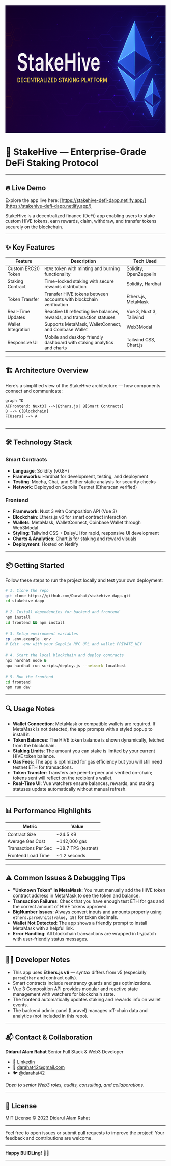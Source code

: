 <div align="center">
  <img src="https://raw.githubusercontent.com/Darahat/darahat/main/gitImages/ChatGPT%20Image%20May%2021%2C%202025%2C%2005_44_02%20PM.png" alt="StakeHive Banner" width="800" height="400"/>
</div>

# 🚀 StakeHive — Enterprise-Grade DeFi Staking Protocol

---

## 🔥 Live Demo

Explore the app live here:
[https://stakehive-defi-dapp.netlify.app/](https://stakehive-defi-dapp.netlify.app/)

StakeHive is a decentralized finance (DeFi) app enabling users to stake custom HIVE tokens, earn rewards, claim, withdraw, and transfer tokens securely on the blockchain.

---

## ✨ Key Features

| Feature            | Description                                                             | Tech Used               |
| ------------------ | ----------------------------------------------------------------------- | ----------------------- |
| Custom ERC20 Token | `HIVE` token with minting and burning functionality                     | Solidity, OpenZeppelin  |
| Staking Contract   | Time-locked staking with secure rewards distribution                    | Solidity, Hardhat       |
| Token Transfer     | Transfer HIVE tokens between accounts with blockchain verification      | Ethers.js, MetaMask     |
| Real-Time Updates  | Reactive UI reflecting live balances, rewards, and transaction statuses | Vue 3, Nuxt 3, Tailwind |
| Wallet Integration | Supports MetaMask, WalletConnect, and Coinbase Wallet                   | Web3Modal               |
| Responsive UI      | Mobile and desktop friendly dashboard with staking analytics and charts | Tailwind CSS, Chart.js  |

---

## 🏗️ Architecture Overview

Here’s a simplified view of the StakeHive architecture — how components connect and communicate:

```mermaid
graph TD
A[Frontend: Nuxt3] -->|Ethers.js| B[Smart Contracts]
B --> C[Blockchain]
F[Users] --> A


```

---

## 🛠️ Technology Stack

### Smart Contracts

- **Language**: Solidity (v0.8+)
- **Frameworks**: Hardhat for development, testing, and deployment
- **Testing**: Mocha, Chai, and Slither static analysis for security checks
- **Network**: Deployed on Sepolia Testnet (Etherscan verified)

### Frontend

- **Framework**: Nuxt 3 with Composition API (Vue 3)
- **Blockchain**: Ethers.js v6 for smart contract interaction
- **Wallets**: MetaMask, WalletConnect, Coinbase Wallet through Web3Modal
- **Styling**: Tailwind CSS + DaisyUI for rapid, responsive UI development
- **Charts & Analytics**: Chart.js for staking and reward visuals
- **Deployment**: Hosted on Netlify

---

## 📦 Getting Started

Follow these steps to run the project locally and test your own deployment:

```bash
# 1. Clone the repo
git clone https://github.com/Darahat/stakehive-dapp.git
cd stakehive-dapp

# 2. Install dependencies for backend and frontend
npm install
cd frontend && npm install

# 3. Setup environment variables
cp .env.example .env
# Edit .env with your Sepolia RPC URL and wallet PRIVATE_KEY

# 4. Start the local blockchain and deploy contracts
npx hardhat node &
npx hardhat run scripts/deploy.js --network localhost

# 5. Run the frontend
cd frontend
npm run dev
```

---

## 🔍 Usage Notes

- **Wallet Connection**: MetaMask or compatible wallets are required. If MetaMask is not detected, the app prompts with a styled popup to install it.
- **Token Balances**: The HIVE token balance is shown dynamically, fetched from the blockchain.
- **Staking Limits**: The amount you can stake is limited by your current HIVE token balance.
- **Gas Fees**: The app is optimized for gas efficiency but you will still need testnet ETH for transactions.
- **Token Transfer**: Transfers are peer-to-peer and verified on-chain; tokens sent will reflect on the recipient's wallet.
- **Real-Time UI**: Vue watchers ensure balances, rewards, and staking statuses update automatically without manual refresh.

---

## 📊 Performance Highlights

| Metric               | Value                |
| -------------------- | -------------------- |
| Contract Size        | \~24.5 KB            |
| Average Gas Cost     | \~142,000 gas        |
| Transactions Per Sec | \~18.7 TPS (testnet) |
| Frontend Load Time   | \~1.2 seconds        |

---

## ⚠️ Common Issues & Debugging Tips

- **"Unknown Token" in MetaMask**: You must manually add the HIVE token contract address in MetaMask to see the token and balance.
- **Transaction Failures**: Check that you have enough test ETH for gas and the correct amount of HIVE tokens approved.
- **BigNumber Issues**: Always convert inputs and amounts properly using `ethers.parseUnits(value, 18)` for token decimals.
- **Wallet Not Detected**: The app shows a friendly prompt to install MetaMask with a helpful link.
- **Error Handling**: All blockchain transactions are wrapped in try/catch with user-friendly status messages.

---

## 👨‍💻 Developer Notes

- This app uses **Ethers.js v6** — syntax differs from v5 (especially `parseEther` and contract calls).
- Smart contracts include reentrancy guards and gas optimizations.
- Vue 3 Composition API provides modular and reactive state management with watchers for blockchain state.
- The frontend automatically updates staking and rewards info on wallet events.
- The backend admin panel (Laravel) manages off-chain data and analytics (not included in this repo).

---

## 📬 Contact & Collaboration

**Didarul Alam Rahat**
Senior Full Stack & Web3 Developer

- 🔗 [LinkedIn](https://linkedin.com/in/darahat)
- 📧 [darahat42@gmail.com](mailto:darahat42@gmail.com)
- 🐦 [@darahat42](https://twitter.com/darahat42)

_Open to senior Web3 roles, audits, consulting, and collaborations._

---

## 📜 License

MIT License © 2023 Didarul Alam Rahat

---

Feel free to open issues or submit pull requests to improve the project! Your feedback and contributions are welcome.

---

**Happy BUIDLing!** 🚀🐝

---
